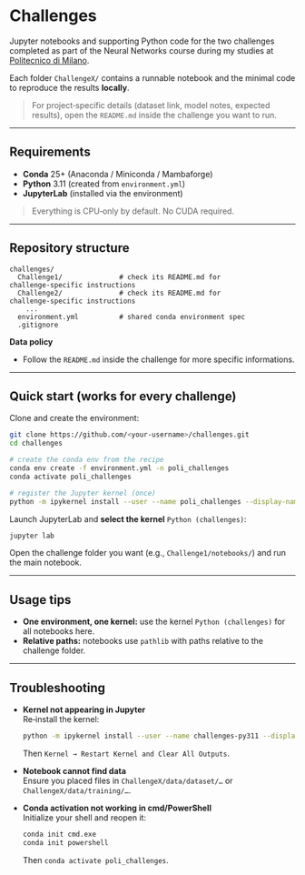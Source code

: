 # Challenges

Jupyter notebooks and supporting Python code for the two challenges completed as part of the Neural Networks course during my studies at [Politecnico di Milano](https://www.polimi.it/).  

Each folder `ChallengeX/` contains a runnable notebook and the minimal code to reproduce the results **locally**.

> For project‑specific details (dataset link, model notes, expected results), open the `README.md` inside the challenge you want to run.

---

## Requirements

- **Conda** 25+ (Anaconda / Miniconda / Mambaforge)
- **Python** 3.11 (created from `environment.yml`)
- **JupyterLab** (installed via the environment)

> Everything is CPU‑only by default. No CUDA required.

---

## Repository structure

```
challenges/
  Challenge1/              # check its README.md for challenge‑specific instructions
  Challenge2/              # check its README.md for challenge‑specific instructions
    ...
  environment.yml          # shared conda environment spec
  .gitignore
```

**Data policy**

- Follow the `README.md` inside the challenge for more specific informations.

---

## Quick start (works for every challenge)

Clone and create the environment:

```bash
git clone https://github.com/<your-username>/challenges.git
cd challenges

# create the conda env from the recipe
conda env create -f environment.yml -n poli_challenges
conda activate poli_challenges

# register the Jupyter kernel (once)
python -m ipykernel install --user --name poli_challenges --display-name "Python (challenges)"
```

Launch JupyterLab and **select the kernel** `Python (challenges)`:

```bash
jupyter lab
```

Open the challenge folder you want (e.g., `Challenge1/notebooks/`) and run the main notebook.

---

## Usage tips

- **One environment, one kernel:** use the kernel `Python (challenges)` for all notebooks here.
- **Relative paths:** notebooks use `pathlib` with paths relative to the challenge folder.

---

## Troubleshooting

- **Kernel not appearing in Jupyter**  
  Re‑install the kernel:
  ```bash
  python -m ipykernel install --user --name challenges-py311 --display-name "Python (challenges)"
  ```
  Then `Kernel → Restart Kernel and Clear All Outputs`.

- **Notebook cannot find data**  
  Ensure you placed files in `ChallengeX/data/dataset/…` or `ChallengeX/data/training/…`.

- **Conda activation not working in cmd/PowerShell**  
  Initialize your shell and reopen it:
  ```bash
  conda init cmd.exe
  conda init powershell
  ```
  Then `conda activate poli_challenges`.
